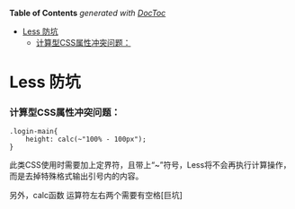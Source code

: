 <!-- START doctoc generated TOC please keep comment here to allow auto update -->
<!-- DON'T EDIT THIS SECTION, INSTEAD RE-RUN doctoc TO UPDATE -->
**Table of Contents**  *generated with [DocToc](https://github.com/thlorenz/doctoc)*

- [Less 防坑](#less-%E9%98%B2%E5%9D%91)
    - [计算型CSS属性冲突问题：](#%E8%AE%A1%E7%AE%97%E5%9E%8Bcss%E5%B1%9E%E6%80%A7%E5%86%B2%E7%AA%81%E9%97%AE%E9%A2%98)

<!-- END doctoc generated TOC please keep comment here to allow auto update -->

# Less 防坑

### 计算型CSS属性冲突问题：

	.login-main{
	    height: calc(~"100% - 100px");
	}

此类CSS使用时需要加上定界符，且带上“~”符号，Less将不会再执行计算操作，而是去掉特殊格式输出引号内的内容。

另外，calc函数 运算符左右两个需要有空格[巨坑]